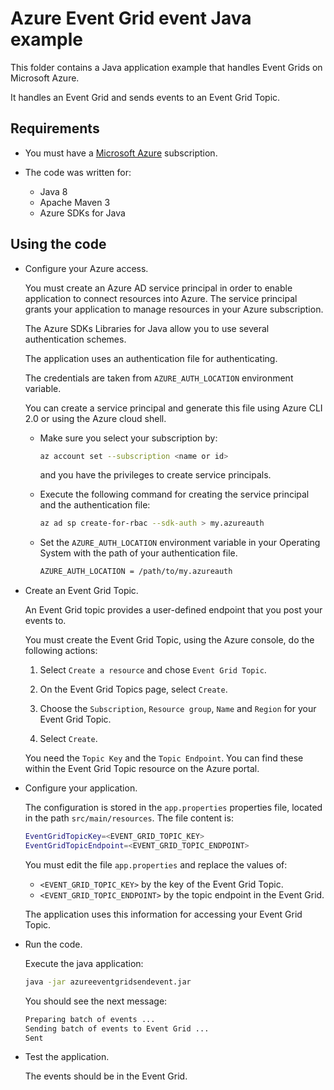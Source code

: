 # Azure Event Grid event Java example

This folder contains a Java application example that handles Event Grids on Microsoft Azure.

It handles an Event Grid and sends events to an Event Grid Topic.

## Requirements

* You must have a [Microsoft Azure](https://azure.microsoft.com/) subscription.

* The code was written for:
  * Java 8
  * Apache Maven 3
  * Azure SDKs for Java

## Using the code

* Configure your Azure access.

  You must create an Azure AD service principal in order to enable application to connect resources into Azure. The service principal grants your application to manage resources in your Azure subscription.

  The Azure SDKs Libraries for Java allow you to use several authentication schemes.

  The application uses an authentication file for authenticating.

  The credentials are taken from `AZURE_AUTH_LOCATION` environment variable.

  You can create a service principal and generate this file using Azure CLI 2.0 or using the Azure cloud shell.

  * Make sure you select your subscription by:

    ```bash
    az account set --subscription <name or id>
    ```

    and you have the privileges to create service principals.

  * Execute the following command for creating the service principal and the authentication file:
  
    ```bash
    az ad sp create-for-rbac --sdk-auth > my.azureauth
    ```
  
  * Set the `AZURE_AUTH_LOCATION` environment variable in your Operating System with the path of your authentication file.

    ```bash
    AZURE_AUTH_LOCATION = /path/to/my.azureauth
    ```

* Create an Event Grid Topic.

  An Event Grid topic provides a user-defined endpoint that you post your events to.

  You must create the Event Grid Topic, using the Azure console, do the following actions:

  1. Select `Create a resource` and chose `Event Grid Topic`.

  2. On the Event Grid Topics page, select `Create`.

  3. Choose the `Subscription`, `Resource group`, `Name` and `Region` for your Event Grid Topic.

  4. Select `Create`.

  You need the `Topic Key` and the `Topic Endpoint`. You can find these within the Event Grid Topic resource on the Azure portal.

* Configure your application.

  The configuration is stored in the `app.properties` properties file, located in the path `src/main/resources`. The file content is:

  ```bash
  EventGridTopicKey=<EVENT_GRID_TOPIC_KEY>
  EventGridTopicEndpoint=<EVENT_GRID_TOPIC_ENDPOINT>
  ```

  You must edit the file `app.properties` and replace the values of:
  
  * `<EVENT_GRID_TOPIC_KEY>` by the key of the Event Grid Topic.
  * `<EVENT_GRID_TOPIC_ENDPOINT>` by the topic endpoint in the Event Grid.
  
  The application uses this information for accessing your Event Grid Topic.

* Run the code.

  Execute the java application:

  ```bash
  java -jar azureeventgridsendevent.jar
  ```

  You should see the next message:
  
  ```bash
  Preparing batch of events ...
  Sending batch of events to Event Grid ...
  Sent
  ```

* Test the application.

  The events should be in the Event Grid.
  